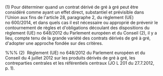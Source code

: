 (1) Pour déterminer quand un contrat dérivé de gré à gré peut être considéré comme ayant un effet direct, substantiel et prévisible dans l'Union aux fins de l'article 28, paragraphe 2, du règlement (UE) no 600/2014, et dans quels cas il est nécessaire ou approprié de prévenir le contournement de règles et d'obligations découlant des dispositions du règlement (UE) no 648/2012 du Parlement européen et du Conseil (2), il y a lieu, compte tenu de la grande variété des contrats dérivés de gré à gré, d'adopter une approche fondée sur des critères.

%%% (2)  Règlement (UE) no 648/2012 du Parlement européen et du Conseil du 4 juillet 2012 sur les produits dérivés de gré à gré, les contreparties centrales et les référentiels centraux (JO L 201 du 27.7.2012, p. 1).